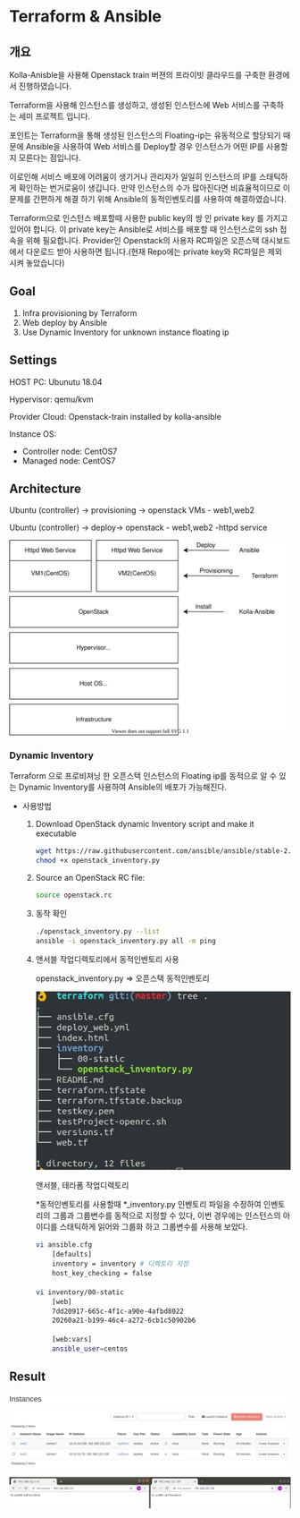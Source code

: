 # Terraform & Ansible

## 개요

Kolla-Anisble을 사용해  Openstack train 버젼의 프라이빗 클라우드를 구축한 환경에서 진행하였습니다.

Terraform을 사용해 인스턴스를 생성하고, 생성된 인스턴스에 Web 서비스를 구축하는 세미 프로젝트 입니다.

포인트는 Terraform을 통해 생성된 인스턴스의 Floating-ip는 유동적으로 할당되기 때문에 Ansible을 사용하여 Web 서비스를 Deploy할 경우 인스턴스가 어떤 IP를 사용할지 모른다는 점입니다.

이로인해 서비스 배포에 어려움이 생기거나 관리자가 일일히 인스턴스의 IP를 스태틱하게 확인하는 번거로움이 생깁니다. 만약 인스턴스의 수가 많아진다면 비효율적이므로 이 문제를 간편하게 해결 하기 위해 Ansible의 동적인벤토리를 사용하여 해결하였습니다.

Terraform으로 인스턴스 배포할때 사용한 public key의 쌍 인 private key 를 가지고 있어야 합니다. 이 private key는 Ansible로 서비스를 배포할 때 인스턴스로의 ssh 접속을 위해 필요합니다. Provider인 Openstack의 사용자 RC파일은 오픈스택 대시보드에서 다운로드 받아 사용하면 됩니다.(현재 Repo에는 private key와 RC파일은 제외 시켜 놓았습니다)

## Goal

1. Infra provisioning by Terraform
2. Web deploy by Ansible
3. Use Dynamic Inventory for unknown instance floating ip

## Settings

HOST PC: Ubunutu 18.04

Hypervisor: qemu/kvm

Provider Cloud: Openstack-train installed by kolla-ansible

Instance OS:

- Controller node: CentOS7
- Managed node: CentOS7

## Architecture

Ubuntu (controller) → provisioning → openstack VMs - web1,web2

Ubuntu (controller) → deploy→ openstack - web1,web2 -httpd service

![images/Architecture.svg](images/Architecture.svg)

### Dynamic Inventory

Terraform 으로 프로비져닝 한 오픈스택 인스턴스의 Floating ip를 동적으로 알 수 있는 Dynamic Inventory를 사용하여 Ansible의 배포가 가능해진다.

- 사용방법
    1. Download OpenStack dynamic Inventory script and make it executable

        ```bash
        wget https://raw.githubusercontent.com/ansible/ansible/stable-2.9/contrib/inventory/openstack_inventory.py
        chmod +x openstack_inventory.py
        ```

    2. Source an OpenStack RC file:

        ```bash
        source openstack.rc
        ```

    3. 동작 확인

        ```bash
        ./openstack_inventory.py --list
        ansible -i openstack_inventory.py all -m ping
        ```

    4. 앤서블 작업디렉토리에서 동적인벤토리 사용

        openstack_inventory.py ⇒ 오픈스택 동적인벤토리

        ![images/directory_tree.png](images/directory_tree.png)

        앤서블, 테라폼 작업디렉토리

        *동적인벤토리를 사용할때 *_inventory.py 인벤토리 파일을 수정하여 인벤토리의 그룹과 그룹변수를 동적으로 지정할 수 있다, 이번 경우에는 인스턴스의 아이디를 스태틱하게 읽어와 그룹화 하고 그룹변수를 사용해 보았다.

        ```bash
        vi ansible.cfg
        	[defaults]
        	inventory = inventory # 디렉토리 지정
        	host_key_checking = false

        vi inventory/00-static
        	[web]
        	7dd20917-665c-4f1c-a90e-4afbd8022
        	20260a21-b199-46c4-a272-6cb1c50902b6

        	[web:vars]
        	ansible_user=centos
        ```

## Result
![images/instances.png](images/instances.png)

![images/web_addresses.png](images/web_addresses.png)
